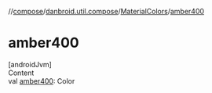 //[compose](../../../index.md)/[danbroid.util.compose](../index.md)/[MaterialColors](index.md)/[amber400](amber400.md)



# amber400  
[androidJvm]  
Content  
val [amber400](amber400.md): Color  




